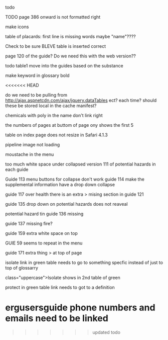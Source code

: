 todo




TODO page 386 onward is not formatted right

make icons

table of placards: first line is missing words  maybe "name"????

Check to be sure BLEVE table is inserted correct



page 120 of the guide?  Do we need this with the web version??

todo table1 move into the guides based on the substance

make keyword in glossary bold

<<<<<<< HEAD

do we need to be pulling from
http://ajax.aspnetcdn.com/ajax/jquery.dataTables
ect?  each time?  should these be stored local in the cache manifest?

chemicals with poly in the name don't link right

the numbers of pages at buttom of page ony shows the first 5


table on index page does not resize in Safari 4.1.3

pipeline image not loading

moustache in the menu

too much white space under collapsed version 111 of potential hazards in each guide

Guide 113 menu buttons for collapse don't work
 guide 114 make the supplemental information have a drop down collapse
 
 guide 117 over health there is an extra >
 mising section in guide 121
 
 guide 135 drop down on potential hazards does not reaveal
 
 
potential hazard tin guide 136 missing

guide 137 missing fire?

guide 159 extra white space on top

GUIE 59 seems to repeat in the menu

guide 171 extra thing > at top of page

isolate link in green table needs to go to something specfic instead of just to top of glossarry

class="uppercase">Isolate  shows in 2nd table of green 

protect in green table link needs to got to a definition

 ergusersguide  phone numbers and emails need to be linked
=======
>>>>>>> updated todo
